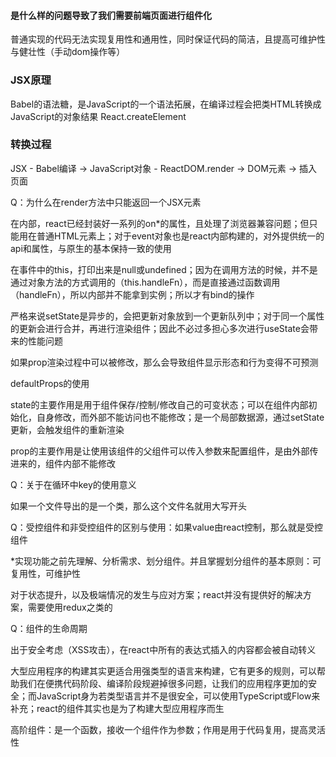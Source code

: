 #### 是什么样的问题导致了我们需要前端页面进行组件化
普通实现的代码无法实现复用性和通用性，同时保证代码的简洁，且提高可维护性与健壮性（手动dom操作等）

### JSX原理
Babel的语法糖，是JavaScript的一个语法拓展，在编译过程会把类HTML转换成JavaScript的对象结果
React.createElement

### 转换过程
JSX - Babel编译 -> JavaScript对象 - ReactDOM.render -> DOM元素 -> 插入页面

Q：为什么在render方法中只能返回一个JSX元素

在内部，react已经封装好一系列的on*的属性，且处理了浏览器兼容问题；但只能用在普通HTML元素上；对于event对象也是react内部构建的，对外提供统一的api和属性，与原生的基本保持一致的使用

在事件中的this，打印出来是null或undefined；因为在调用方法的时候，并不是通过对象方法的方式调用的（this.handleFn），而是直接通过函数调用（handleFn），所以内部并不能拿到实例；所以才有bind的操作

严格来说setState是异步的，会把更新对象放到一个更新队列中；对于同一个属性的更新会进行合并，再进行渲染组件；因此不必过多担心多次进行useState会带来的性能问题

如果prop渲染过程中可以被修改，那么会导致组件显示形态和行为变得不可预测

defaultProps的使用

state的主要作用是用于组件保存/控制/修改自己的可变状态；可以在组件内部初始化，自身修改，而外部不能访问也不能修改；是一个局部数据源，通过setState更新，会触发组件的重新渲染

prop的主要作用是让使用该组件的父组件可以传入参数来配置组件，是由外部传进来的，组件内部不能修改

Q：关于在循环中key的使用意义

如果一个文件导出的是一个类，那么这个文件名就用大写开头

Q：受控组件和非受控组件的区别与使用：如果value由react控制，那么就是受控组件

*实现功能之前先理解、分析需求、划分组件。并且掌握划分组件的基本原则：可复用性，可维护性

对于状态提升，以及极端情况的发生与应对方案；react并没有提供好的解决方案，需要使用redux之类的

Q：组件的生命周期

出于安全考虑（XSS攻击），在react中所有的表达式插入的内容都会被自动转义

大型应用程序的构建其实更适合用强类型的语言来构建，它有更多的规则，可以帮助我们在便携代码阶段、编译阶段规避掉很多问题，让我们的应用程序更加的安全；而JavaScript身为若类型语言并不是很安全，可以使用TypeScript或Flow来补充；react的组件其实也是为了构建大型应用程序而生

高阶组件：是一个函数，接收一个组件作为参数；作用是用于代码复用，提高灵活性
